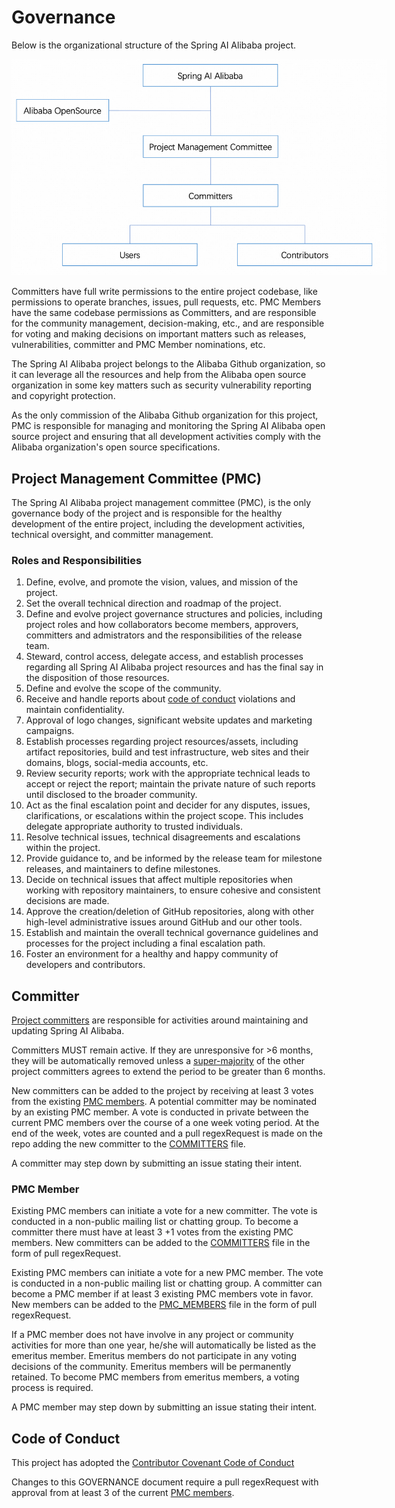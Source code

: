 # Governance

Below is the organizational structure of the Spring AI Alibaba project.

<img alt="project-governance" style="max-width:600px;height:auto;" src="./docs/imgs/governance.png"/>

Committers have full write permissions to the entire project codebase, like permissions to operate branches, issues, pull requests, etc. PMC Members have the same codebase permissions as Committers, and are responsible for the community management, decision-making, etc., and are responsible for voting and making decisions on important matters such as releases, vulnerabilities, committer and PMC Member nominations, etc.

The Spring AI Alibaba project belongs to the Alibaba Github organization, so it can leverage all the resources and help from the Alibaba open source organization in some key matters such as security vulnerability reporting and copyright protection.

As the only commission of the Alibaba Github organization for this project, PMC is responsible for managing and monitoring the Spring AI Alibaba open source project and ensuring that all development activities comply with the Alibaba organization's open source specifications.

## Project Management Committee (PMC)

The Spring AI Alibaba project management committee (PMC), is the only governance body of the project and is responsible for the healthy development of the entire project, including the development activities, technical oversight, and committer management.

### Roles and Responsibilities

1. Define, evolve, and promote the vision, values, and mission of the project.
2. Set the overall technical direction and roadmap of the project.
3. Define and evolve project governance structures and policies, including
   project roles and how collaborators become members, approvers, committers and admistrators and the responsibilities of the release team.
4. Steward, control access, delegate access, and establish processes regarding
   all Spring AI Alibaba project resources and has the final say in the disposition of
   those resources.
5. Define and evolve the scope of the community.
6. Receive and handle reports about [code of conduct](./CODE-OF-CONDUCT.md)
   violations and maintain confidentiality.
7. Approval of logo changes, significant website updates and marketing campaigns.
8. Establish processes regarding project resources/assets, including artifact repositories, build and test infrastructure, web sites and their domains, blogs, social-media accounts, etc.
9. Review security reports; work with the appropriate technical leads to accept
   or reject the report; maintain the private nature of such reports until
   disclosed to the broader community.
10. Act as the final escalation point and decider for any disputes, issues,
   clarifications, or escalations within the project scope. This includes delegate appropriate authority to trusted individuals.
11. Resolve technical issues, technical disagreements and escalations within the project.
12. Provide guidance to, and be informed by the release team for milestone releases, and maintainers to define milestones.
13. Decide on technical issues that affect multiple repositories when working with repository maintainers, to ensure cohesive and consistent decisions are made.
14. Approve the creation/deletion of GitHub repositories, along with other high-level administrative issues around GitHub and our other tools.
15. Establish and maintain the overall technical governance guidelines and processes for the project including a final escalation path.
16. Foster an environment for a healthy and happy community of developers and contributors.

## Committer

[Project committers](./COMMITTERS.md) are responsible for activities around maintaining and updating Spring AI Alibaba. 

Committers MUST remain active. If they are unresponsive for >6 months, they will be automatically removed unless a <a href="https://en.wikipedia.org/wiki/Supermajority#Two-thirds_vote" target="_blank">super-majority</a> of the other project committers agrees to extend the period to be greater than 6 months.

New committers can be added to the project by receiving at least 3 votes from the existing [PMC members](./PMC_MEMBERS.md). A potential committer may be nominated by an existing PMC member. A vote is conducted in private between the current PMC members over the course of a one week voting period. At the end of the week, votes are counted and a pull regexRequest is made on the repo adding the new committer to the [COMMITTERS](./COMMITTERS.md) file.

A committer may step down by submitting an issue stating their intent.

### PMC Member

Existing PMC members can initiate a vote for a new committer. The vote is conducted in a non-public mailing list or chatting group. To become a committer there must have at least 3 +1 votes from the existing PMC members. New committers can be added to the [COMMITTERS](./COMMITTERS.md) file in the form of pull regexRequest.

Existing PMC members can initiate a vote for a new PMC member. The vote is conducted in a non-public mailing list or chatting group. A committer can become a PMC member if at least 3 existing PMC members vote in favor. New members can be added to the [PMC_MEMBERS](./PMC_MEMBERS.md) file in the form of pull regexRequest.

If a PMC member does not have involve in any project or community activities for more than one year, he/she will automatically be listed as the emeritus member. Emeritus members do not participate in any voting decisions of the community. Emeritus members will be permanently retained. To become PMC members from emeritus members, a voting process is required.

A PMC member may step down by submitting an issue stating their intent.

## Code of Conduct

This project has adopted the [Contributor Covenant Code of Conduct](./CODE_OF_CONDUCT.md)

Changes to this GOVERNANCE document require a pull regexRequest with approval from at least 3 of the current [PMC members](./PMC_MEMBERS.md).
